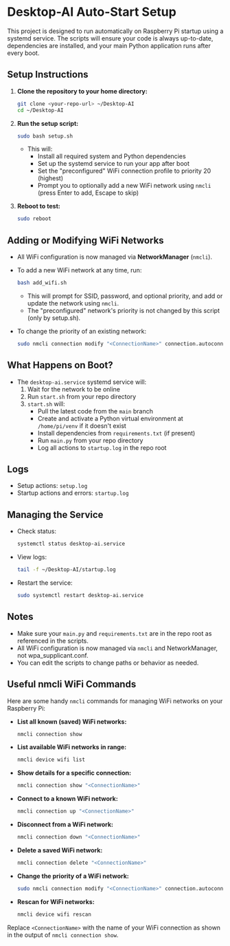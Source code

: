 # Desktop-AI Auto-Start Setup

This project is designed to run automatically on Raspberry Pi startup using a systemd service. The scripts will ensure your code is always up-to-date, dependencies are installed, and your main Python application runs after every boot.

## Setup Instructions

1. **Clone the repository to your home directory:**
   ```sh
   git clone <your-repo-url> ~/Desktop-AI
   cd ~/Desktop-AI
   ```

2. **Run the setup script:**
   ```sh
   sudo bash setup.sh
   ```
   - This will:
     - Install all required system and Python dependencies
     - Set up the systemd service to run your app after boot
     - Set the "preconfigured" WiFi connection profile to priority 20 (highest)
     - Prompt you to optionally add a new WiFi network using `nmcli` (press Enter to add, Escape to skip)

3. **Reboot to test:**
   ```sh
   sudo reboot
   ```

## Adding or Modifying WiFi Networks

- All WiFi configuration is now managed via **NetworkManager** (`nmcli`).
- To add a new WiFi network at any time, run:
  ```sh
  bash add_wifi.sh
  ```
  - This will prompt for SSID, password, and optional priority, and add or update the network using `nmcli`.
  - The "preconfigured" network's priority is not changed by this script (only by setup.sh).

- To change the priority of an existing network:
  ```sh
  sudo nmcli connection modify "<ConnectionName>" connection.autoconnect-priority <number>
  ```

## What Happens on Boot?
- The `desktop-ai.service` systemd service will:
  1. Wait for the network to be online
  2. Run `start.sh` from your repo directory
  3. `start.sh` will:
     - Pull the latest code from the `main` branch
     - Create and activate a Python virtual environment at `/home/pi/venv` if it doesn't exist
     - Install dependencies from `requirements.txt` (if present)
     - Run `main.py` from your repo directory
     - Log all actions to `startup.log` in the repo root

## Logs
- Setup actions: `setup.log`
- Startup actions and errors: `startup.log`

## Managing the Service
- Check status:
  ```sh
  systemctl status desktop-ai.service
  ```
- View logs:
  ```sh
  tail -f ~/Desktop-AI/startup.log
  ```
- Restart the service:
  ```sh
  sudo systemctl restart desktop-ai.service
  ```

## Notes
- Make sure your `main.py` and `requirements.txt` are in the repo root as referenced in the scripts.
- All WiFi configuration is now managed via `nmcli` and NetworkManager, not wpa_supplicant.conf.
- You can edit the scripts to change paths or behavior as needed.

## Useful nmcli WiFi Commands

Here are some handy `nmcli` commands for managing WiFi networks on your Raspberry Pi:

- **List all known (saved) WiFi networks:**
  ```sh
  nmcli connection show
  ```

- **List available WiFi networks in range:**
  ```sh
  nmcli device wifi list
  ```

- **Show details for a specific connection:**
  ```sh
  nmcli connection show "<ConnectionName>"
  ```

- **Connect to a known WiFi network:**
  ```sh
  nmcli connection up "<ConnectionName>"
  ```

- **Disconnect from a WiFi network:**
  ```sh
  nmcli connection down "<ConnectionName>"
  ```

- **Delete a saved WiFi network:**
  ```sh
  nmcli connection delete "<ConnectionName>"
  ```

- **Change the priority of a WiFi network:**
  ```sh
  sudo nmcli connection modify "<ConnectionName>" connection.autoconnect-priority <number>
  ```

- **Rescan for WiFi networks:**
  ```sh
  nmcli device wifi rescan
  ```

Replace `<ConnectionName>` with the name of your WiFi connection as shown in the output of `nmcli connection show`. 